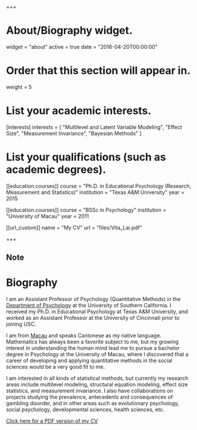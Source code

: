 +++
# About/Biography widget.
widget = "about"
active = true
date = "2016-04-20T00:00:00"

# Order that this section will appear in.
weight = 5

# List your academic interests.
[interests]
  interests = [
    "Multilevel and Latent Variable Modeling",
    "Effect Size",
    "Measurement Invariance", 
    "Bayesian Methods"
  ]

# List your qualifications (such as academic degrees).
[[education.courses]]
  course = "Ph.D. in Educational Psychology (Research, Measurement and Statistics)"
  institution = "Texas A&M University"
  year = 2015

[[education.courses]]
  course = "BSSc in Psychology"
  institution = "University of Macau"
  year = 2011
  
[[url_custom]]
    name = "My CV"
    url = "files/Vita_Lai.pdf"
 
+++

## Note

<!---

<div style="background-color:LemonChiffon">

I am taking a Ph.D. student interested in quantitative
methods (including but not limited to: multilevel modeling, structural equation
modeling, effect size estimation, psychometrics) in the 2020-2021 academic year.
Feel free to contact me regarding fit. Please apply at
<a href="https://dornsife.usc.edu/psyc/admissions/">https://dornsife.usc.edu/psyc/admissions/</a>

</div>

--->

# Biography

I am an Assistant Professor of Psychology (Quantitative Methods) in the
[Department of Psychology](https://dornsife.usc.edu/psyc/) at the University of
Southern California. I received my Ph.D. in Educational Psychology at Texas A&M
University, and worked as an Assistant Professor at the University of Cincinnati
prior to joining USC.

I am from [Macau](https://en.wikipedia.org/?title=Macau) and speaks Cantonese as
my native language. Mathematics has always been a favorite subject to me, but my
growing interest in understanding the human mind lead me to pursue a bachelor
degree in Psychology at the University of Macau, where I discovered that a
career of developing and applying quantitative methods in the social sciences
would be a very good fit to me.

I am interested in all kinds of statistical methods, but currently my research
areas include multilevel modeling, structural equation modeling, effect size
statistics, and measurement invariance. I also have collaborations on projects
studying the prevalence, antecedents and consequences of gambling disorder, and
in other areas such as evolutionary psychology, social psychology, developmental
sciences, health sciences, etc.

[Click here for a PDF version of my CV](/files/Vita_Lai.pdf)


